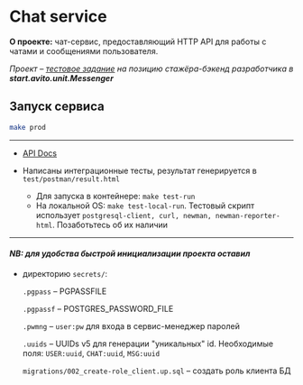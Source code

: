 # Chat service
**О проекте:**
    чат-сервис, предоставляющий HTTP API для работы с чатами и сообщениями пользователя.
    
*Проект – [тестовое задание](https://github.com/Filet-de-S/avito_chat/blob/master/task.md) на позицию стажёра-бэкенд разработчика в **start.avito.unit.Messenger***

## Запуск сервиса
```bash
make prod
```
___
    
* [API Docs](https://app.swaggerhub.com/apis-docs/Filet-de-S/ChatAPI/1.0.0)

* Написаны интеграционные тесты, результат генерируется в `test/postman/result.html`

    * Для запуска в контейнере: `make test-run`
    * На локальной OS: `make test-local-run`. 
    Тестовый скрипт использует `postgresql-client, curl, newman, newman-reporter-html`. Позаботьтесь об их наличии  


___
#### *NB: для удобства быстрой инициализации проекта оставил* 
* директорию `secrets/`: 

     `.pgpass` – PGPASSFILE
        
     `.pgpassf` – POSTGRES_PASSWORD_FILE
        
     `.pwmng` – `user:pw` для входа в сервис-менеджер паролей
        
     `.uuids` – UUIDs v5 для генерации "уникальных" id. Необходимые поля: 
        `USER:uuid`, `CHAT:uuid`, `MSG:uuid`
        
     `migrations/002_create-role_client.up.sql` – создать роль клиента БД 
